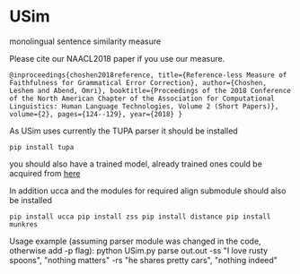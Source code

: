 # USim
monolingual sentence similarity measure

Please cite our NAACL2018 paper if you use our measure.

`@inproceedings{choshen2018reference,
  title={Reference-less Measure of Faithfulness for Grammatical Error Correction},
  author={Choshen, Leshem and Abend, Omri},
  booktitle={Proceedings of the 2018 Conference of the North American Chapter of the Association for Computational Linguistics: Human Language Technologies, Volume 2 (Short Papers)},
  volume={2},
  pages={124--129},
  year={2018}
}
`

As USim uses currently the TUPA parser it should be installed

`pip install tupa`

you should also have a trained model, already trained ones could be acquired from [here](https://github.com/danielhers/tupa)

In addition ucca and the modules for required align submodule should also be installed

`
pip install ucca
pip install zss
pip install distance
pip install munkres
`


Usage example (assuming parser module was changed in the code, otherwise add -p flag):
python USim.py parse out.out -ss "I love rusty spoons", "nothing matters" -rs "he shares pretty cars", "nothing indeed"
